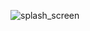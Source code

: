 ![splash_screen](https://user-images.githubusercontent.com/80882005/117533126-def21500-af9f-11eb-9d9a-dcea0649d169.PNG)

